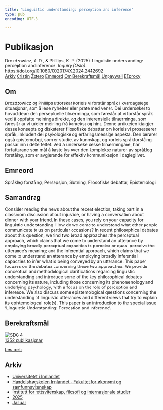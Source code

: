 ```yaml
---
title: 'Linguistic understanding: perception and inference'
type: pub
encoding: UTF-8

---
```

<h1>Publikasjon</h1>
<article id="csl-bib-container-YJSL5S87" class="csl-bib-container">
  <div class="csl-bib-body"> <div class="csl-entry">Drozdzowicz, A. D., &#38; Phillips, K. P. (2025). Linguistic understanding: perception and inference. <i>Inquiry (Oslo)</i>. <a href="https://doi.org/10.1080/0020174X.2024.2442692">https://doi.org/10.1080/0020174X.2024.2442692</a></div> </div>
  <div class="csl-bib-buttons">
    <a href="#taxonomy-article-YJSL5S87" alt="archive" class="csl-bib-button">Arkiv</a>
    <a href="https://app.cristin.no/results/show.jsf?id=2350416" alt="Cristin" class="csl-bib-button">Cristin</a>
    <a href="http://zotero.org/groups/5881554/items/YJSL5S87" alt="Zotero" class="csl-bib-button">Zotero</a>
    <a href="#keywords-article-YJSL5S87" alt="keywords" class="csl-bib-button">Emneord</a>
    <a href="#about-article-YJSL5S87" alt="about_pub" class="csl-bib-button">Om</a>
    <a href="#sdg-article-YJSL5S87" alt="sdg" class="csl-bib-button">Berekraftsmål</a>
    <a href="https://doi.org/10.1080/0020174x.2024.2442692" alt="Unpaywall" class="csl-bib-button">Unpaywall</a>
    <a href="https://doi.org/10.1080/0020174x.2024.2442692" alt="EZproxy" class="csl-bib-button">EZproxy</a>
  </div>
  <div id="csl-bib-meta-container-YJSL5S87"></div>
</article>
<div id="csl-bib-meta-YJSL5S87" class="csl-bib-meta">
  <article id="about-article-YJSL5S87" class="about_pub-article">
    <h1>Om</h1>
    Drozdzowicz og Phillips utforskar korleis vi forstår språk i kvardagslege situasjonar, som å lese nyheiter eller prate med vener. Dei undersøker to hovudidear: den perseptuelle tilnærminga, som føreslår at vi forstår språk ved å oppfatte meininga direkte, og den inferensielle tilnærminga, som føreslår at vi utleier meining frå kontekst og hint. Denne artikkelen klargjer desse konsepta og diskuterer filosofiske debattar om korleis vi prosesserer språk, inkludert dei psykologiske og erfaringsmessige aspekta. Den berører også epistemologi, som er studiet av kunnskap, og korleis språkforståing passar inn i dette feltet. Ved å undersøke desse tilnærmingane, har forfattarane som mål å kaste lys over den komplekse naturen av språkleg forståing, som er avgjerande for effektiv kommunikasjon i dagleglivet.
  </article>
  <article id="keywords-article-YJSL5S87" class="keywords-article">
    <h1>Emneord</h1>
    Språkleg forståing, Persepsjon, Slutning, Filosofiske debattar, Epistemologi
  </article>
  <article id="abstract-article-YJSL5S87" class="abstract-article">
    <h1>Samandrag</h1>
    Consider reading the news about the recent election, taking part in a classroom discussion about injustice, or having a conversation about dinner, with your friend. In these cases, you rely on your capacity for linguistic understanding. How do we come to understand what other people communicate to us on particular occasions? In recent philosophical debates about this question, we find two broad approaches: the perceptual approach, which claims that we come to understand an utterance by employing broadly perceptual capacities to perceive or quasi-perceive the utterance’s meaning; and the inferential approach, which claims that we come to understand an utterance by employing broadly inferential capacities to infer what is being conveyed by an utterance. This paper focuses on the debates concerning these two approaches. We provide conceptual and methodological clarifications regarding linguistic understanding and introduce some of the key philosophical debates concerning its nature, including those concerning its phenomenology and underlying psychology, with a focus on the role of perception and inference. We also discuss some epistemological questions concerning the understanding of linguistic utterances and different views that try to explain its epistemological role(s). This paper is an introduction to the special issue ‘Linguistic Understanding: Perception and Inference’.
  </article>
  <article id="sdg-article-YJSL5S87" class="sdg-article">
    <h1>Berekraftsmål</h1>
    <div class="sdg-container"><div id="sdg4" class="sdg">
        <img src="{{< params subfolder >}}images/sdg/sdg04_nn.png" class="image" alt="SDG 4">
        <div class="sdg-overlay">
          <a href="/nn/archive/?key=?sdg=4#archive" class="sdg-publication-count"><span>1352</span> publikasjonar</a>
          <p><a href="https://fn.no/om-fn/fns-baerekraftsmaal/god-utdanning?lang=nno-NO" class="sdg-read-more">Les meir</a></p>
        </div>
      </div></div>
  </article>
  <article id="taxonomy-article-YJSL5S87" class="taxonomy-article">
    <h1>Arkiv</h1>
    <ul>
      <li>
        <a href="/nn/archive/?key=3DCRN523">Universitetet i Innlandet</a>
      </li>
      <li>
        <a href="/nn/archive/?key=DU8Q9LN9">Handelshøgskolen Innlandet - Fakultet for økonomi og samfunnsvitenskap</a>
      </li>
      <li>
        <a href="/nn/archive/?key=ITYAG68H">Institutt for rettsvitenskap, filosofi og internasjonale studier</a>
      </li>
      <li>
        <a href="/nn/archive/?key=5MXSAE5D">2025</a>
      </li>
      <li>
        <a href="/nn/archive/?key=M68KA7ZT">Januar</a>
      </li>
    </ul>
  </article>
</div>
